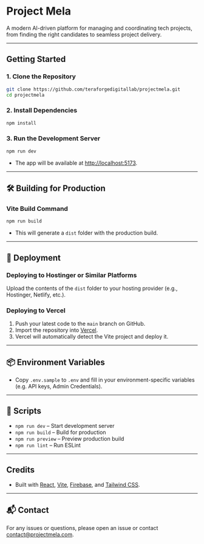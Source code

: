 # Project Mela

A modern AI-driven platform for managing and coordinating tech projects, from finding the right candidates to seamless project delivery.

---

## Getting Started

### 1. Clone the Repository

```sh
git clone https://github.com/teraforgedigitallab/projectmela.git
cd projectmela
```

### 2. Install Dependencies

```sh
npm install
```

### 3. Run the Development Server

```sh
npm run dev
```

- The app will be available at [http://localhost:5173](http://localhost:5173).

---

## 🛠️ Building for Production

### Vite Build Command

```sh
npm run build
```

- This will generate a `dist` folder with the production build.

---

## 🚚 Deployment

### Deploying to Hostinger or Similar Platforms

Upload the contents of the `dist` folder to your hosting provider (e.g., Hostinger, Netlify, etc.).

### Deploying to Vercel

1. Push your latest code to the `main` branch on GitHub.
2. Import the repository into [Vercel](https://vercel.com/).
3. Vercel will automatically detect the Vite project and deploy it.

---

## 📦 Environment Variables

- Copy `.env.sample` to `.env` and fill in your environment-specific variables (e.g. API keys, Admin Credentials).

---

## 📄 Scripts

- `npm run dev` – Start development server
- `npm run build` – Build for production
- `npm run preview` – Preview production build
- `npm run lint` – Run ESLint

---

## Credits

- Built with [React](https://react.dev/), [Vite](https://vitejs.dev/), [Firebase](https://firebase.google.com/), and [Tailwind CSS](https://tailwindcss.com/).

---

## 📬 Contact

For any issues or questions, please open an issue or contact [contact@projectmela.com](mailto:contact@projectmela.com).
